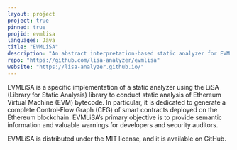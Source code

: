 ```yaml
---
layout: project
project: true
pinned: true
projid: evmlisa
languages: Java
title: "EVMLiSA"
description: "An abstract interpretation-based static analyzer for EVM bytecode."
repo: "https://github.com/lisa-analyzer/evmlisa"
website: "https://lisa-analyzer.github.io/"
---
```


EVMLiSA is a specific implementation of a static analyzer using the LiSA (Library for Static Analysis) library to conduct static analysis of Ethereum Virtual Machine (EVM) bytecode. In particular, it is dedicated to generate a complete Control‑Flow Graph (CFG) of smart contracts deployed on the Ethereum blockchain. EVMLiSA’s primary objective is to provide semantic information and valuable warnings for developers and security auditors. 

EVMLiSA is distributed under the MIT license, and it is available on GitHub.